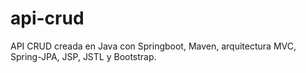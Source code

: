 # api-crud
API CRUD creada en Java con Springboot, Maven, arquitectura MVC,  Spring-JPA, JSP, JSTL y Bootstrap.

